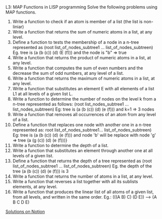 L3: MAP Functions in LISP programming
Solve the following problems using MAP functions.
1. Write a function to check if an atom is member of a list (the list is non-liniar)
2. Write a function that returns the sum of numeric atoms in a list, at any level.
3. Define a function to tests the membership of a node in a n-tree represented as (root list_of_nodes_subtree1 ... list_of_nodes_subtreen)
Eg. tree is (a (b (c)) (d) (E (f))) and the node is "b" => true
4. Write a function that returns the product of numeric atoms in a list, at any level.
5. Write a function that computes the sum of even numbers and the decrease the sum of odd numbers, at any level of a list.
6. Write a function that returns the maximum of numeric atoms in a list, at any level.
7. Write a function that substitutes an element E with all elements of a list L1 at all levels of a given list L.
8. Write a function to determine the number of nodes on the level k from a n-tree represented as follows: (root list_nodes_subtree1 ... list_nodes_subtreen)
Eg: tree is (a (b (c)) (d) (e (f))) and k=1 => 3 nodes
9. Write a function that removes all occurrences of an atom from any level of a list.
10. Define a function that replaces one node with another one in a n-tree represented as: root list_of_nodes_subtree1... list_of_nodes_subtreen)
Eg: tree is (a (b (c)) (d) (e (f))) and node 'b' will be replace with node 'g' => tree (a (g (c)) (d) (e (f)))}
11. Write a function to determine the depth of a list.
12. Write a function that substitutes an element through another one at all levels of a given list.
13. Define a function that returns the depth of a tree represented as (root list_of_nodes_subtree1 ... list_of_nodes_subtreen)
Eg. the depth of the tree (a (b (c)) (d) (e (f))) is 3
14. Write a function that returns the number of atoms in a list, at any level.
15. Write a function that reverses a list together with all its sublists elements, at any level.
16. Write a function that produces the linear list of all atoms of a given list, from all levels, and written in the same order. Eg.: (((A B) C) (D E)) --> (A B C D E)

[Solutions on Notion](https://unexpected-fin-7b2.notion.site/L3-e2db7c924929485b994972b6afaaf750)
